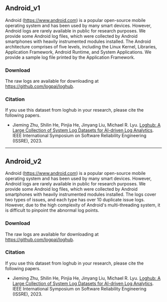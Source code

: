 ## Android_v1
Android (https://www.android.com) is a popular open-source mobile operating system and has been used by many smart devices. However, Android logs are rarely available in public for research purposes. We provide some Android log files, which were collected by Android smartphones with heavily instrumented modules installed. The Android architecture comprises of five levels, including the Linux Kernel, Libraries, Application Framework, Android Runtime, and System Applications. We provide a sample log file printed by the Application Framework.

### Download
The raw logs are available for downloading at https://github.com/logpai/loghub.

### Citation
If you use this dataset from loghub in your research, please cite the following papers.
+ Jieming Zhu, Shilin He, Pinjia He, Jinyang Liu, Michael R. Lyu. [Loghub: A Large Collection of System Log Datasets for AI-driven Log Analytics](https://arxiv.org/abs/2008.06448). IEEE International Symposium on Software Reliability Engineering (ISSRE), 2023.


---------------------------------------------------------------------


## Android_v2
Android (https://www.android.com) is a popular open-source mobile operating system and has been used by many smart devices. However, Android logs are rarely available in public for research purposes. We provide some Android log files, which were collected by Android smartphones with heavily instrumented modules installed. The logs cover two types of issues, and each type has over 10 duplicate issue logs. However, due to the high complexity of Android's multi-threading system, it is difficult to pinpoint the abnormal log points.

### Download
The raw logs are available for downloading at https://github.com/logpai/loghub.

### Citation
If you use this dataset from loghub in your research, please cite the following papers.
+ Jieming Zhu, Shilin He, Pinjia He, Jinyang Liu, Michael R. Lyu. [Loghub: A Large Collection of System Log Datasets for AI-driven Log Analytics](https://arxiv.org/abs/2008.06448). IEEE International Symposium on Software Reliability Engineering (ISSRE), 2023.
